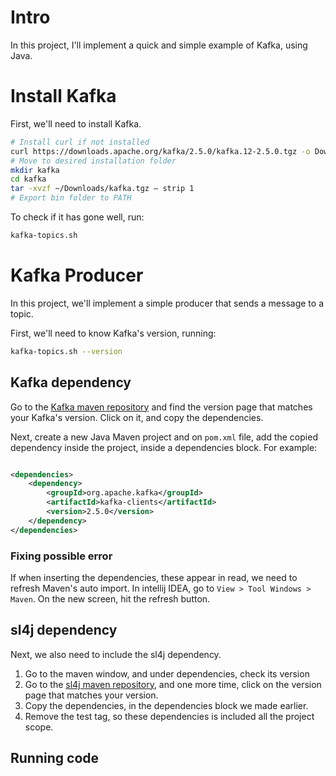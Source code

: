 # Intro

In this project, I'll implement a quick and simple example of Kafka, using Java.

# Install Kafka

First, we'll need to install Kafka.

```sh
# Install curl if not installed
curl https://downloads.apache.org/kafka/2.5.0/kafka.12-2.5.0.tgz -o Downloads/kafka.tgz
# Move to desired installation folder
mkdir kafka
cd kafka
tar -xvzf ~/Downloads/kafka.tgz — strip 1
# Export bin folder to PATH 
```

To check if it has gone well, run:

```sh
kafka-topics.sh
```

# Kafka Producer

In this project, we'll implement a simple producer that sends a message to a topic.

First, we'll need to know Kafka's version, running:

```sh
kafka-topics.sh --version
```

## Kafka dependency

Go to the [Kafka maven repository](https://mvnrepository.com/artifact/org.apache.kafka/kafka-clients) and find the
version page that matches your Kafka's version. Click on it, and copy the dependencies.

Next, create a new Java Maven project and on `pom.xml` file, add the copied dependency inside the project, inside a
dependencies block. For example:

```xml

<dependencies>
    <dependency>
        <groupId>org.apache.kafka</groupId>
        <artifactId>kafka-clients</artifactId>
        <version>2.5.0</version>
    </dependency>
</dependencies>
```

### Fixing possible error

If when inserting the dependencies, these appear in read, we need to refresh Maven's auto import. In intellij IDEA, go
to `View > Tool Windows > Maven`. On the new screen, hit the refresh button.

## sl4j dependency
Next, we also need to include the sl4j dependency. 
1. Go to the maven window, and under dependencies, check its version
2. Go to the [sl4j maven repository](https://mvnrepository.com/artifact/org.slf4j/slf4j-simple), and one more time, click on the version page that matches your version.
3. Copy the dependencies, in the dependencies block we made earlier.
4. Remove the <scope>test</scope> tag, so these dependencies is included all the project scope.


## Running code
